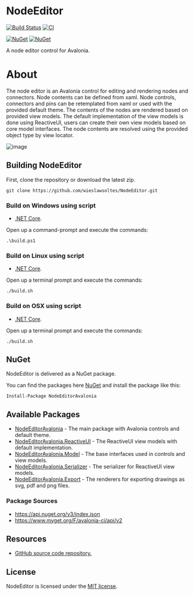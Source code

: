 # NodeEditor

[![Build Status](https://dev.azure.com/wieslawsoltes/GitHub/_apis/build/status/wieslawsoltes.NodeEditor?branchName=main)](https://dev.azure.com/wieslawsoltes/GitHub/_build/latest?definitionId=104&branchName=main)
[![CI](https://github.com/wieslawsoltes/NodeEditor/actions/workflows/build.yml/badge.svg)](https://github.com/wieslawsoltes/NodeEditor/actions/workflows/build.yml)

[![NuGet](https://img.shields.io/nuget/v/NodeEditorAvalonia.svg)](https://www.nuget.org/packages/NodeEditorAvalonia)
[![NuGet](https://img.shields.io/nuget/dt/NodeEditorAvalonia.svg)](https://www.nuget.org/packages/NodeEditorAvalonia)

A node editor control for Avalonia.

# About

The node editor is an Avalonia control for editing and rendering nodes and connectors. Node contents can be defined from xaml. Node controls, connectors and pins can be retemplated from xaml or used with the provided default theme. The contents of the nodes are rendered based on provided view models. The default implementation of the view models is done using ReactiveUI, users can create their own view models based on core model interfaces. The node contents are resolved using the provided object type by view locator.

![image](https://user-images.githubusercontent.com/2297442/144682205-a9fde3eb-c36a-4925-bd03-b43f059fabdf.png)

## Building NodeEditor

First, clone the repository or download the latest zip.
```
git clone https://github.com/wieslawsoltes/NodeEditor.git
```

### Build on Windows using script

* [.NET Core](https://www.microsoft.com/net/download?initial-os=windows).

Open up a command-prompt and execute the commands:
```
.\build.ps1
```

### Build on Linux using script

* [.NET Core](https://www.microsoft.com/net/download?initial-os=linux).

Open up a terminal prompt and execute the commands:
```
./build.sh
```

### Build on OSX using script

* [.NET Core](https://www.microsoft.com/net/download?initial-os=macos).

Open up a terminal prompt and execute the commands:
```
./build.sh
```

## NuGet

NodeEditor is delivered as a NuGet package.

You can find the packages here [NuGet](https://www.nuget.org/packages/NodeEditorAvalonia/) and install the package like this:

`Install-Package NodeEditorAvalonia`

## Available Packages

* [NodeEditorAvalonia](https://www.nuget.org/packages/NodeEditorAvalonia) - The main package with Avalonia controls and default theme.
* [NodeEditorAvalonia.ReactiveUI](https://www.nuget.org/packages/NodeEditorAvalonia.ReactiveUI) - The ReactiveUI view models with default implementation.
* [NodeEditorAvalonia.Model](https://www.nuget.org/packages/NodeEditorAvalonia.Model) - The base interfaces used in controls and view models.
* [NodeEditorAvalonia.Serializer](https://www.nuget.org/packages/NodeEditorAvalonia.Serializer) - The serializer for ReactiveUI view models.
* [NodeEditorAvalonia.Export](https://www.nuget.org/packages/NodeEditorAvalonia.Export) - The renderers for exporting drawings as svg, pdf and png files.

### Package Sources

* https://api.nuget.org/v3/index.json
* https://www.myget.org/F/avalonia-ci/api/v2

## Resources

* [GitHub source code repository.](https://github.com/wieslawsoltes/NodeEditor)

## License

NodeEditor is licensed under the [MIT license](LICENSE.TXT).
